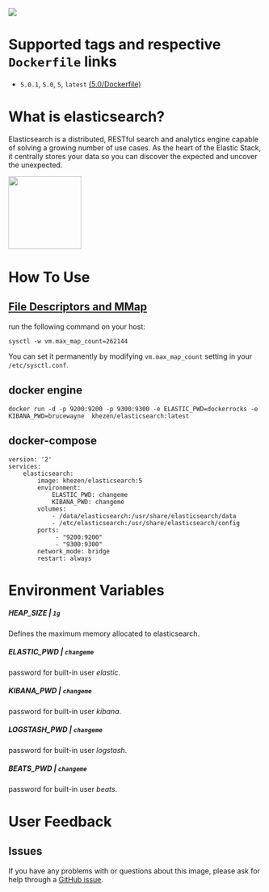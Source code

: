 [![](https://images.microbadger.com/badges/image/khezen/elasticsearch.svg)](https://hub.docker.com/r/khezen/elasticsearch/)
# Supported tags and respective `Dockerfile` links

* `5.0.1`, `5.0`, `5`, `latest` [(5.0/Dockerfile)](https://github.com/Khezen/docker-elasticsearch/blob/5.0/Dockerfile)

# What is elasticsearch?

Elasticsearch is a distributed, RESTful search and analytics engine capable of solving a growing number of use cases. As the heart of the Elastic Stack, it centrally stores your data so you can discover the expected and uncover the unexpected.

[<img src="https://static-www.elastic.co/fr/assets/blt9a26f88bfbd20eb5/icon-elasticsearch-bb.svg?q=802" width="144" height="144">](https://www.elastic.co/fr/products/elasticsearch)

# How To Use

## [File Descriptors and MMap](https://www.elastic.co/guide/en/elasticsearch/guide/current/_file_descriptors_and_mmap.html)

run the following command on your host:
```
sysctl -w vm.max_map_count=262144
```
You can set it permanently by modifying `vm.max_map_count` setting in your `/etc/sysctl.conf`.

## docker engine
```
docker run -d -p 9200:9200 -p 9300:9300 -e ELASTIC_PWD=dockerrocks -e KIBANA_PWD=brucewayne  khezen/elasticsearch:latest   
```

## docker-compose
```
version: '2'
services:
    elasticsearch:
        image: khezen/elasticsearch:5
        environment:
            ELASTIC_PWD: changeme
            KIBANA_PWD: changeme
        volumes:
            - /data/elasticsearch:/usr/share/elasticsearch/data
            - /etc/elasticsearch:/usr/share/elasticsearch/config 
        ports:
             - "9200:9200"
             - "9300:9300"
        network_mode: bridge
        restart: always
```

# Environment Variables

##### HEAP_SIZE | `1g`
Defines the maximum memory allocated to elasticsearch.

##### ELASTIC_PWD | `changeme`
password for built-in user *elastic*.

##### KIBANA_PWD | `changeme`
password for built-in user *kibana*.

##### LOGSTASH_PWD | `changeme`
password for built-in user *logstash*.

##### BEATS_PWD | `changeme`
password for built-in user *beats*.

# User Feedback
## Issues
If you have any problems with or questions about this image, please ask for help through a [GitHub issue](https://github.com/Khezen/docker-elasticsearch/issues).